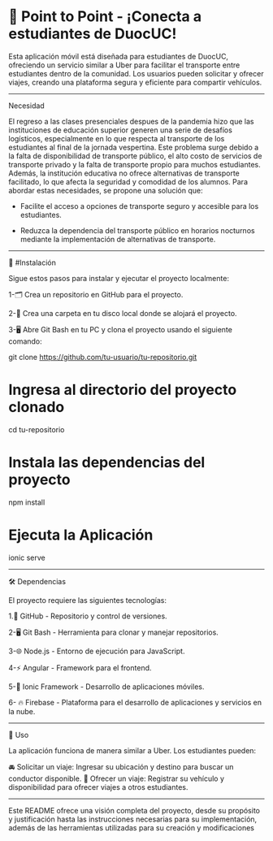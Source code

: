 # 🚗 Point to Point - ¡Conecta a estudiantes de DuocUC!

Esta aplicación móvil está diseñada para estudiantes de DuocUC, ofreciendo un servicio similar a Uber para facilitar el transporte entre estudiantes dentro de la comunidad. Los usuarios pueden solicitar y ofrecer viajes, creando una plataforma segura y eficiente para compartir vehículos.

----------------------------------------------------------------------------------
Necesidad

El regreso a las clases presenciales despues de la pandemia hizo que las instituciones de educación superior generen una serie de desafíos logísticos, especialmente en lo que respecta al transporte de los estudiantes al final de la jornada vespertina. Este problema surge debido a la falta de disponibilidad de transporte público, el alto costo de servicios de transporte privado y la falta de transporte propio para muchos estudiantes. Además, la institución educativa no ofrece alternativas de transporte facilitado, lo que afecta la seguridad y comodidad de los alumnos. Para abordar estas necesidades, se propone una solución que:

- Facilite el acceso a opciones de transporte seguro y accesible para los estudiantes.

- Reduzca la dependencia del transporte público en horarios nocturnos mediante la implementación de alternativas de transporte.

----------------------------------------------------------------------------------
📲 #Instalación

Sigue estos pasos para instalar y ejecutar el proyecto localmente:

1-🗂️ Crea un repositorio en GitHub para el proyecto.

2-📁 Crea una carpeta en tu disco local donde se alojará el proyecto.

3-🖥️ Abre Git Bash en tu PC y clona el proyecto usando el siguiente comando:

git clone https://github.com/tu-usuario/tu-repositorio.git

# Ingresa al directorio del proyecto clonado

cd tu-repositorio

# Instala las dependencias del proyecto

npm install

# Ejecuta la Aplicación 
ionic serve

----------------------------------------------------------------------------------
🛠️ Dependencias

El proyecto requiere las siguientes tecnologías:

1.🐙 GitHub - Repositorio y control de versiones.

2-🖥️ Git Bash - Herramienta para clonar y manejar repositorios.

3-🌐 Node.js - Entorno de ejecución para JavaScript.

4-⚡ Angular - Framework para el frontend.

5-📱 Ionic Framework - Desarrollo de aplicaciones móviles.

6- 🔥 Firebase - Plataforma para el desarrollo de aplicaciones y servicios en la nube.


----------------------------------------------------------------------------------
🚀 Uso

La aplicación funciona de manera similar a Uber. Los estudiantes pueden:

🚘 Solicitar un viaje: Ingresar su ubicación y destino para buscar un conductor disponible.
🚙 Ofrecer un viaje: Registrar su vehículo y disponibilidad para ofrecer viajes a otros estudiantes.

----------------------------------------------------------------------------------
Este README ofrece una visión completa del proyecto, desde su propósito y justificación hasta las instrucciones necesarias para su implementación, además de las herramientas  utilizadas  para su creación y modificaciones 
